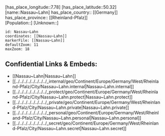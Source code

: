 ﻿---
location: [50.32,7.78] 
mapzoom: [7,12] 
mapmarker: city 
type: City
tags:
- geo/City


SpocWebEntityId: 32743
isDeleted: false
confidential: public

---
[has_place_longitude::7.78] 
[has_place_latitude::50.32] 
[name::Nassau~Lahn] 
has_place_country:: [[Germany]]  
has_place_province:: [[Rheinland-Pfalz]]  
[Population::] 
[Unknown::] 


```leaflet
id: Nassau~Lahn
coordinates: [[Nassau~Lahn]] 
markerFile: [[Nassau~Lahn]] 
defaultZoom: 11 
maxZoom: 18
```


## Confidential Links & Embeds: 
- [[Nassau~Lahn|Nassau~Lahn]]  
- [[../../../../../../../../_internal/geo/Continent/Europe/Germany/West/Rheinland-Pfalz/City/Nassau~Lahn.internal|Nassau~Lahn.internal]] 
- [[../../../../../../../../_protect/geo/Continent/Europe/Germany/West/Rheinland-Pfalz/City/Nassau~Lahn.protect|Nassau~Lahn.protect]] 
- [[../../../../../../../../_private/geo/Continent/Europe/Germany/West/Rheinland-Pfalz/City/Nassau~Lahn.private|Nassau~Lahn.private]] 
- [[../../../../../../../../_personal/geo/Continent/Europe/Germany/West/Rheinland-Pfalz/City/Nassau~Lahn.personal|Nassau~Lahn.personal]] 
- [[../../../../../../../../_secret/geo/Continent/Europe/Germany/West/Rheinland-Pfalz/City/Nassau~Lahn.secret|Nassau~Lahn.secret]] 

